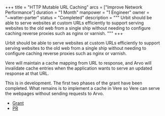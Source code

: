 +++
title = "HTTP Mutable URL Caching"
arcs = ["Improve Network Performance"]
duration = "1 Month"
manpower = "1 Engineer"
owner = "~watter-parter"
status = "Completed"
description = """
Urbit should be able to serve websites at custom URLs efficiently to support serving websites to the old web from a single ship without needing to configure caching reverse proxies such as nginx or varnish.
"""
+++

Urbit should be able to serve websites at custom URLs efficiently to support serving websites to the old web from a single ship without needing to configure caching reverse proxies such as nginx or varnish.

Vere will maintain a cache mapping from URL to response, and Arvo will invalidate cache entries when the application wants to serve an updated response at that URL.

This is in development.  The first two phases of the grant have been
completed.  What remains is to implement a cache in Vere so Vere can
serve the webpages without sending requests to Arvo.

- [Grant](https://urbit.org/grants/eyre-scry)
- [PR](https://github.com/urbit/urbit/pull/5927)

